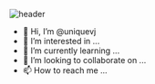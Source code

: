 ![header](https://user-images.githubusercontent.com/88722739/128886071-8c5cce86-13d3-456b-ae9f-82b323c19ee3.png)
- 👋 Hi, I’m @uniquevj
- 👀 I’m interested in ...
- 🌱 I’m currently learning ...
- 💞️ I’m looking to collaborate on ...
- 📫 How to reach me ...

<!---
uniquevj/uniquevj is a ✨ special ✨ repository because its `README.md` (this file) appears on your GitHub profile.
You can click the Preview link to take a look at your changes.
--->

